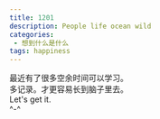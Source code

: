 ```yaml
---
title: 1201
description: People life ocean wild
categories:
 - 想到什么是什么
tags: happiness
---
```


最近有了很多空余时间可以学习。<br>
多记录。才更容易长到脑子里去。<br>
Let's get it.<br>
^-^
 
